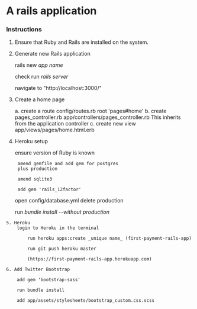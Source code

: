 # A rails application

### Instructions

  1. Ensure that Ruby and Rails are installed on the system.

  2. Generate new Rails application

      rails new _app name_

      check run _rails server_

      navigate to  "http://localhost:3000/"

  3. Create a home page

      a. create a route
        config/routes.rb
          root 'pages#home'
      b. create pages_controller.rb
          app/controllers/pages_controller.rb
            This inherits from the application controller
      c. create new view
          app/views/pages/home.html.erb

  4. Heroku setup

      ensure version of Ruby is known

          amend gemfile and add gem for postgres
          plus production

          amend sqlite3

          add gem 'rails_12factor'

      open config/database.yml
          delete production

      run _bundle install --without production_

    5. Heroku
        login to Heroku in the terminal

            run heroku apps:create _unique name_ (first-payment-rails-app)

            run git push heroku master

            (https://first-payment-rails-app.herokuapp.com)

    6. Add Twitter Bootstrap

        add gem 'bootstrap-sass'

        run bundle install

        add app/assets/stylesheets/bootstrap_custom.css.scss
        
